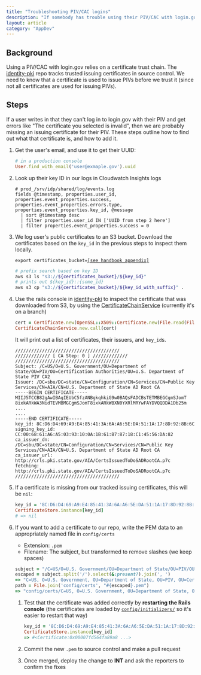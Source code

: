 ```yaml
---
title: "Troubleshooting PIV/CAC logins"
description: "If somebody has trouble using their PIV/CAC with login.gov"
layout: article
category: "AppDev"
---
```


## Background

Using a PIV/CAC with login.gov relies on a certificate trust chain. The [identity-pki](https://github.com/18f/identity-pki)
repo tracks trusted issuing certificates in source control. We need to know that a certificate is used to issue PIVs
before we trust it (since not all certificates are used for issuing PIVs).

## Steps

If a user writes in that they can't log in to login.gov with their PIV and get errors like "The certificate you selected is invalid",
then we are probably missing an issuing certificate for their PIV. These steps outline how to find out what that certificate is,
and how to add it.

1. Get the user's email, and use it to get their UUID:

    ```ruby
    # in a production console
    User.find_with_email('user@exmaple.gov').uuid
    ```

1. Look up their key ID in our logs in Cloudwatch Insights logs

    ```
    # prod_/srv/idp/shared/log/events.log
    fields @timestamp, properties.user_id, properties.event_properties.success, properties.event_properties.errors.type, properties.event_properties.key_id, @message
      | sort @timestamp desc
      | filter properties.user_id IN ['UUID from step 2 here']
      | filter properties.event_properties.success = 0
    ```
1. We log user's public certificates to an S3 bucket.
   Download the certificates based on the `key_id` in the previous steps to inspect them locally.

    <pre><code>export certificates_bucket=<a href="https://docs.google.com/document/d/1ZMpi7Gj-Og1dn-qUBfQHqLc1Im7rUzDmIxKn11DPJzk/edit#heading=h.lr6u13hz0psq">[see handbook appendix]</a></code></pre>

   ```bash
   # prefix search based on key ID
   aws s3 ls "s3://${certificates_bucket}/${key_id}"
   # prints out ${key_id}::{some_id}
   aws s3 cp "s3://${certificates_bucket}/${key_id_with_suffix}" .
   ```

1. Use the rails console in [identity-pki](https://github.com/18f/identity-pki) to inspect the certificate that was downloaded from S3,
   by using the [CertificateChainService](https://github.com/18F/identity-pki/pull/167/files#diff-3fde0fe593525bbb0141b783449f1b1c)
   (currently it's on a branch)

    ```ruby
    cert = Certificate.new(OpenSSL::X509::Certificate.new(File.read(File.join("path/to/cert"))))
    CertificateChainService.new.call(cert)
    ```

    It will print out a list of certificates, their issuers, and `key_id`s.

    ```
    ///////////////////////////////////////
    ///////////// [ CA Step: 0 ] /////////////
    ///////////////////////////////////////
    Subject: /C=US/O=U.S. Government/OU=Department of State/OU=PIV/OU=Certification Authorities/OU=U.S. Department of State PIV CA2
    Issuer: /DC=sbu/DC=state/CN=Configuration/CN=Services/CN=Public Key Services/CN=AIA/CN=U.S. Department of State AD Root CA
    -----BEGIN CERTIFICATE-----
    MIIJ5TCCB82gAwIBAgIEUbC5fzANBgkqhkiG9w0BAQsFADCBsTETMBEGCgmSJomT
    8ixkARkWA3NidTEVMBMGCgmSJomT8ixkARkWBXN0YXRlMRYwFAYDVQQDDA1Db25m
    ....
    ....
    -----END CERTIFICATE-----
    key_id: 8C:D6:D4:69:A9:E4:85:41:3A:6A:A6:5E:DA:51:1A:17:8D:92:8B:6C
    signing_key_id: CC:00:68:61:A6:A5:03:93:10:0A:1B:61:B7:87:18:C1:45:56:DA:82
    ca_issuer_dn: /DC=sbu/DC=state/CN=Configuration/CN=Services/CN=Public Key Services/CN=AIA/CN=U.S. Department of State AD Root CA
    ca_issuer_url: http://crls.pki.state.gov/AIA/CertsIssuedToDoSADRootCA.p7c
    fetching: http://crls.pki.state.gov/AIA/CertsIssuedToDoSADRootCA.p7c
    ///////////////////////////////////////

   ```

1. If a certificate is missing from our tracked issuing certificates, this will be `nil`:

    ```ruby
    key_id = '8C:D6:D4:69:A9:E4:85:41:3A:6A:A6:5E:DA:51:1A:17:8D:92:8B:6C'
    CertificateStore.instance[key_id]
    # => nil
    ```

1. If you want to add a certificate to our repo, write the PEM data to an appropriately named file in `config/certs`

    - Extension: `.pem`
    - Filename: The subject, but transformed to remove slashes (we keep spaces)

    ```ruby
    subject = "/C=US/O=U.S. Government/OU=Department of State/OU=PIV/OU=Certification Authorities/OU=U.S. Department of State PIV CA2"
    escaped = subject.split('/').select(&:present?).join(', ')
    => "C=US, O=U.S. Government, OU=Department of State, OU=PIV, OU=Certification Authorities, OU=U.S. Department of State PIV CA2"
    path = File.join('config/certs', "#{escaped}.pem")
    => "config/certs/C=US, O=U.S. Government, OU=Department of State, OU=PIV, OU=Certification Authorities, OU=U.S. Department of State PIV CA2.pem"
    ```

    1. Test that the certificate was added correctly by **restarting the Rails console** (the certificates are loaded by [`config/initializers/`](https://github.com/18F/identity-pki/blob/master/config/initializers/certificate_store.rb) so it's easier to restart that way)

        ```ruby
        key_id = '8C:D6:D4:69:A9:E4:85:41:3A:6A:A6:5E:DA:51:1A:17:8D:92:8B:6C'
        CertificateStore.instance[key_id]
        => #<Certificate:0x00007fd564fa89a8 ...>
        ```

    1. Commit the new `.pem` to source control and make a pull request

    1. Once merged, deploy the change to **INT** and ask the reporters to confirm the fixes
